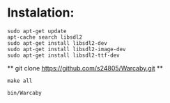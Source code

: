 # Instalation:
```
sudo apt-get update
apt-cache search libsdl2
sudo apt-get install libsdl2-dev
sudo apt-get install libsdl2-image-dev
sudo apt-get install libsdl2-ttf-dev
```
** git clone https://github.com/s24805/Warcaby.git **


```
make all 

bin/Warcaby
```
